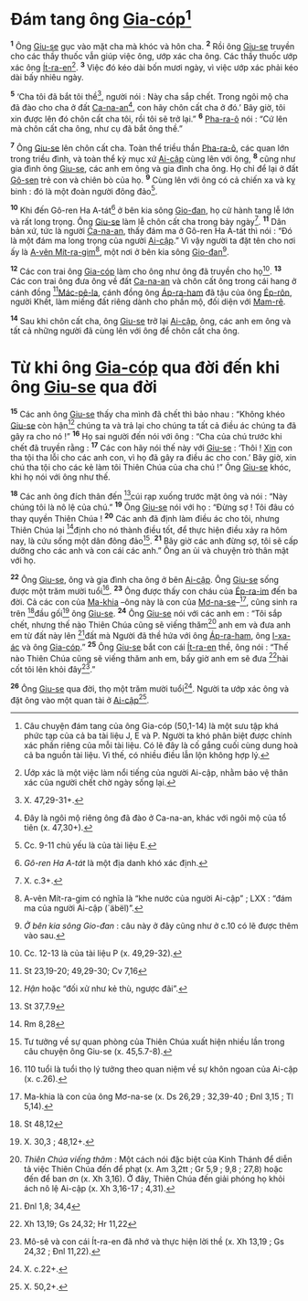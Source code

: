 # Đám tang ông [Gia-cóp]()[^1-7337b587-9d9c-4e6f-991b-dde3351d4855]

<sup><b>1</b></sup> Ông [Giu-se]() gục vào mặt cha mà khóc và hôn cha. <sup><b>2</b></sup> Rồi ông [Giu-se]() truyền cho các thầy thuốc vẫn giúp việc ông, ướp xác cha ông. Các thầy thuốc ướp xác ông [Ít-ra-en]()[^2-7337b587-9d9c-4e6f-991b-dde3351d4855]. <sup><b>3</b></sup> Việc đó kéo dài bốn mươi ngày, vì việc ướp xác phải kéo dài bấy nhiêu ngày.

<sup><b>5</b></sup> ‘Cha tôi đã bắt tôi thề[^4-7337b587-9d9c-4e6f-991b-dde3351d4855], người nói : Này cha sắp chết. Trong ngôi mộ cha đã đào cho cha ở đất [Ca-na-an]()[^5-7337b587-9d9c-4e6f-991b-dde3351d4855], con hãy chôn cất cha ở đó.’ Bây giờ, tôi xin được lên đó chôn cất cha tôi, rồi tôi sẽ trở lại.” <sup><b>6</b></sup> [Pha-ra-ô]() nói : “Cứ lên mà chôn cất cha ông, như cụ đã bắt ông thề.”

<sup><b>7</b></sup> Ông [Giu-se]() lên chôn cất cha. Toàn thể triều thần [Pha-ra-ô](), các quan lớn trong triều đình, và toàn thể kỳ mục xứ [Ai-cập]() cùng lên với ông, <sup><b>8</b></sup> cũng như gia đình ông [Giu-se](), các anh em ông và gia đình cha ông. Họ chỉ để lại ở đất [Gô-sen]() trẻ con và chiên bò của họ. <sup><b>9</b></sup> Cùng lên với ông có cả chiến xa và kỵ binh : đó là một đoàn người đông đảo[^6-7337b587-9d9c-4e6f-991b-dde3351d4855].

<sup><b>10</b></sup> Khi đến Gô-ren Ha A-tát[^7-7337b587-9d9c-4e6f-991b-dde3351d4855] ở bên kia sông [Gio-đan](), họ cử hành tang lễ lớn và rất long trọng. Ông [Giu-se]() làm lễ chôn cất cha trong bảy ngày[^8-7337b587-9d9c-4e6f-991b-dde3351d4855]. <sup><b>11</b></sup> Dân bản xứ, tức là người [Ca-na-an](), thấy đám ma ở Gô-ren Ha A-tát thì nói : “Đó là một đám ma long trọng của người [Ai-cập]().” Vì vậy người ta đặt tên cho nơi ấy là [A-vên Mít-ra-gim]()[^9-7337b587-9d9c-4e6f-991b-dde3351d4855], một nơi ở bên kia sông [Gio-đan]()[^10-7337b587-9d9c-4e6f-991b-dde3351d4855].

<sup><b>12</b></sup> Các con trai ông [Gia-cóp]() làm cho ông như ông đã truyền cho họ[^11-7337b587-9d9c-4e6f-991b-dde3351d4855]. <sup><b>13</b></sup> Các con trai ông đưa ông về đất [Ca-na-an]() và chôn cất ông trong cái hang ở cánh đồng [^1@-7337b587-9d9c-4e6f-991b-dde3351d4855][Mác-pê-la](), cánh đồng ông [Áp-ra-ham]() đã tậu của ông [Ép-rôn](), người Khết, làm miếng đất riêng dành cho phần mộ, đối diện với [Mam-rê]().

<sup><b>14</b></sup> Sau khi chôn cất cha, ông [Giu-se]() trở lại [Ai-cập](), ông, các anh em ông và tất cả những người đã cùng lên với ông để chôn cất cha ông.

# Từ khi ông [Gia-cóp]() qua đời đến khi ông [Giu-se]() qua đời

<sup><b>15</b></sup> Các anh ông [Giu-se]() thấy cha mình đã chết thì bảo nhau : “Không khéo [Giu-se]() còn hận[^12-7337b587-9d9c-4e6f-991b-dde3351d4855] chúng ta và trả lại cho chúng ta tất cả điều ác chúng ta đã gây ra cho nó !” <sup><b>16</b></sup> Họ sai người đến nói với ông : “Cha của chú trước khi chết đã truyền rằng : <sup><b>17</b></sup> Các con hãy nói thế này với [Giu-se]() : ‘Thôi ! [Xin]() con tha tội tha lỗi cho các anh con, vì họ đã gây ra điều ác cho con.’ Bây giờ, xin chú tha tội cho các kẻ làm tôi Thiên Chúa của cha chú !” Ông [Giu-se]() khóc, khi họ nói với ông như thế.

<sup><b>18</b></sup> Các anh ông đích thân đến [^2@-7337b587-9d9c-4e6f-991b-dde3351d4855]cúi rạp xuống trước mặt ông và nói : “Này chúng tôi là nô lệ của chú.” <sup><b>19</b></sup> Ông [Giu-se]() nói với họ : “Đừng sợ ! Tôi đâu có thay quyền Thiên Chúa ! <sup><b>20</b></sup> Các anh đã định làm điều ác cho tôi, nhưng Thiên Chúa lại [^3@-7337b587-9d9c-4e6f-991b-dde3351d4855]định cho nó thành điều tốt, để thực hiện điều xảy ra hôm nay, là cứu sống một dân đông đảo[^13-7337b587-9d9c-4e6f-991b-dde3351d4855]. <sup><b>21</b></sup> Bây giờ các anh đừng sợ, tôi sẽ cấp dưỡng cho các anh và con cái các anh.” Ông an ủi và chuyện trò thân mật với họ.

<sup><b>22</b></sup> Ông [Giu-se](), ông và gia đình cha ông ở bên [Ai-cập](). Ông [Giu-se]() sống được một trăm mười tuổi[^14-7337b587-9d9c-4e6f-991b-dde3351d4855]. <sup><b>23</b></sup> Ông được thấy con cháu của [Ép-ra-im]() đến ba đời. Cả các con của [Ma-khia]() –ông này là con của [Mơ-na-se]()–[^15-7337b587-9d9c-4e6f-991b-dde3351d4855], cũng sinh ra trên [^4@-7337b587-9d9c-4e6f-991b-dde3351d4855]đầu gối[^16-7337b587-9d9c-4e6f-991b-dde3351d4855] ông [Giu-se](). <sup><b>24</b></sup> Ông [Giu-se]() nói với các anh em : “Tôi sắp chết, nhưng thế nào Thiên Chúa cũng sẽ viếng thăm[^17-7337b587-9d9c-4e6f-991b-dde3351d4855] anh em và đưa anh em từ đất này lên [^5@-7337b587-9d9c-4e6f-991b-dde3351d4855]đất mà Người đã thề hứa với ông [Áp-ra-ham](), ông [I-xa-ác]() và ông [Gia-cóp]().” <sup><b>25</b></sup> Ông [Giu-se]() bắt con cái [Ít-ra-en]() thề, ông nói : “Thế nào Thiên Chúa cũng sẽ viếng thăm anh em, bấy giờ anh em sẽ đưa [^6@-7337b587-9d9c-4e6f-991b-dde3351d4855]hài cốt tôi lên khỏi đây[^18-7337b587-9d9c-4e6f-991b-dde3351d4855].”

<sup><b>26</b></sup> Ông [Giu-se]() qua đời, thọ một trăm mười tuổi[^19-7337b587-9d9c-4e6f-991b-dde3351d4855]. Người ta ướp xác ông và đặt ông vào một quan tài ở [Ai-cập]()[^20-7337b587-9d9c-4e6f-991b-dde3351d4855].

[^1-7337b587-9d9c-4e6f-991b-dde3351d4855]: Câu chuyện đám tang của ông Gia-cóp (50,1-14) là một sưu tập khá phức tạp của cả ba tài liệu J, E và P. Người ta khó phân biệt được chính xác phần riêng của mỗi tài liệu. Có lẽ đây là cố gắng cuối cùng dung hoà cả ba nguồn tài liệu. Vì thế, có nhiều điều lẫn lộn không hợp lý.

[^2-7337b587-9d9c-4e6f-991b-dde3351d4855]: Ướp xác là một việc làm nổi tiếng của người Ai-cập, nhằm bảo vệ thân xác của người chết chờ ngày sống lại.

[^4-7337b587-9d9c-4e6f-991b-dde3351d4855]: X. 47,29-31+.

[^5-7337b587-9d9c-4e6f-991b-dde3351d4855]: Đây là ngôi mộ riêng ông đã đào ở Ca-na-an, khác với ngôi mộ của tổ tiên (x. 47,30+).

[^6-7337b587-9d9c-4e6f-991b-dde3351d4855]: Cc. 9-11 chủ yếu là của tài liệu E.

[^7-7337b587-9d9c-4e6f-991b-dde3351d4855]: _Gô-ren Ha A-tát_ là một địa danh khó xác định.

[^8-7337b587-9d9c-4e6f-991b-dde3351d4855]: X. c.3+.

[^9-7337b587-9d9c-4e6f-991b-dde3351d4855]: A-vên Mít-ra-gim có nghĩa là “khe nước của người Ai-cập” ; LXX : “đám ma của người Ai-cập (´äbël)”.

[^10-7337b587-9d9c-4e6f-991b-dde3351d4855]: _Ở bên kia sông Gio-đan_ : câu này ở đây cũng như ở c.10 có lẽ được thêm vào sau.

[^11-7337b587-9d9c-4e6f-991b-dde3351d4855]: Cc. 12-13 là của tài liệu P (x. 49,29-32).

[^12-7337b587-9d9c-4e6f-991b-dde3351d4855]: _Hận_ hoặc “đối xử như kẻ thù, ngược đãi”.

[^13-7337b587-9d9c-4e6f-991b-dde3351d4855]: Tư tưởng về sự quan phòng của Thiên Chúa xuất hiện nhiều lần trong câu chuyện ông Giu-se (x. 45,5.7-8).

[^14-7337b587-9d9c-4e6f-991b-dde3351d4855]: 110 tuổi là tuổi thọ lý tưởng theo quan niệm về sự khôn ngoan của Ai-cập (x. c.26).

[^15-7337b587-9d9c-4e6f-991b-dde3351d4855]: Ma-khia là con của ông Mơ-na-se (x. Ds 26,29 ; 32,39-40 ; Đnl 3,15 ; Tl 5,14).

[^16-7337b587-9d9c-4e6f-991b-dde3351d4855]: X. 30,3 ; 48,12+.

[^17-7337b587-9d9c-4e6f-991b-dde3351d4855]: _Thiên Chúa viếng thăm_ : Một cách nói đặc biệt của Kinh Thánh để diễn tả việc Thiên Chúa đến để phạt (x. Am 3,2tt ; Gr 5,9 ; 9,8 ; 27,8) hoặc đến để ban ơn (x. Xh 3,16). Ở đây, Thiên Chúa đến giải phóng họ khỏi ách nô lệ Ai-cập (x. Xh 3,16-17 ; 4,31).

[^18-7337b587-9d9c-4e6f-991b-dde3351d4855]: Mô-sê và con cái Ít-ra-en đã nhớ và thực hiện lời thề (x. Xh 13,19 ; Gs 24,32 ; Đnl 11,22).

[^19-7337b587-9d9c-4e6f-991b-dde3351d4855]: X. c.22+.

[^20-7337b587-9d9c-4e6f-991b-dde3351d4855]: X. 50,2+.

[^1@-7337b587-9d9c-4e6f-991b-dde3351d4855]: St 23,19-20; 49,29-30; Cv 7,16

[^2@-7337b587-9d9c-4e6f-991b-dde3351d4855]: St 37,7.9

[^3@-7337b587-9d9c-4e6f-991b-dde3351d4855]: Rm 8,28

[^4@-7337b587-9d9c-4e6f-991b-dde3351d4855]: St 48,12

[^5@-7337b587-9d9c-4e6f-991b-dde3351d4855]: Đnl 1,8; 34,4

[^6@-7337b587-9d9c-4e6f-991b-dde3351d4855]: Xh 13,19; Gs 24,32; Hr 11,22

